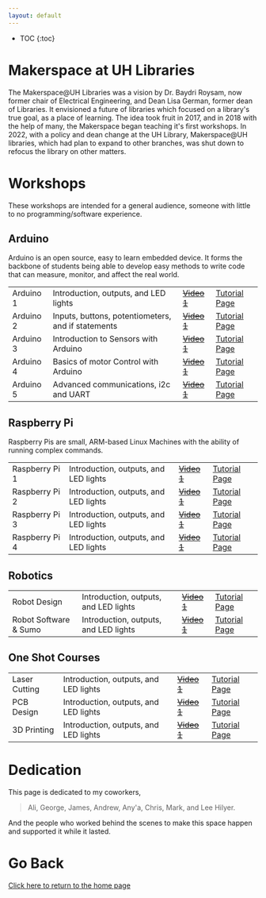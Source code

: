 ```yaml
---
layout: default
---
```

* TOC
{:toc}

# Makerspace at UH Libraries
The Makerspace@UH Libraries was a vision by Dr. Baydri Roysam, now former chair of Electrical Engineering, and Dean Lisa German, former dean of Libraries. It envisioned a future of libraries which focused on a library's true goal, as a place of learning. The idea took fruit in 2017, and in 2018 with the help of many, the Makerspace began teaching it's first workshops. In 2022, with a policy and dean change at the UH Library, Makerspace@UH libraries, which had plan to expand to other branches, was shut down to refocus the library on other matters.

# Workshops
These workshops are intended for a general audience, someone with little to no programming/software experience.

## Arduino
Arduino is an open source, easy to learn embedded device. It forms the backbone of students being able to develop easy methods to write code that can measure, monitor, and affect the real world.

| | | | |
|:--|:--|:--|:--|
|Arduino 1| Introduction, outputs, and LED lights | [~~Video 1~~](.../README.md) | [Tutorial Page](.../README.md) |
|Arduino 2| Inputs, buttons, potentiometers, and if statements | [~~Video 1~~](.../README.md) | [Tutorial Page](.../README.md) |
|Arduino 3| Introduction to Sensors with Arduino | [~~Video 1~~](.../README.md) | [Tutorial Page](.../README.md) |
|Arduino 4| Basics of motor Control with Arduino | [~~Video 1~~](.../README.md) | [Tutorial Page](.../README.md) |
|Arduino 5| Advanced communications, i2c and UART | [~~Video 1~~](.../README.md) | [Tutorial Page](.../README.md) |

## Raspberry Pi
Raspberry Pis are small, ARM-based Linux Machines with the ability of running complex commands.

| | | | |
|:--|:--|:--|:--|
|Raspberry Pi 1| Introduction, outputs, and LED lights | [~~Video 1~~](.../README.md) | [Tutorial Page](.../README.md) |
|Raspberry Pi 2| Introduction, outputs, and LED lights | [~~Video 1~~](.../README.md) | [Tutorial Page](.../README.md) |
|Raspberry Pi 3| Introduction, outputs, and LED lights | [~~Video 1~~](.../README.md) | [Tutorial Page](.../README.md) |
|Raspberry Pi 4| Introduction, outputs, and LED lights | [~~Video 1~~](.../README.md) | [Tutorial Page](.../README.md) |

## Robotics

| | | | |
|:--|:--|:--|:--|
|Robot Design| Introduction, outputs, and LED lights | [~~Video 1~~](.../README.md) | [Tutorial Page](.../README.md) |
|Robot Software & Sumo| Introduction, outputs, and LED lights | [~~Video 1~~](.../README.md) | [Tutorial Page](.../README.md) |

## One Shot Courses

| | | | |
|:--|:--|:--|:--|
|Laser Cutting| Introduction, outputs, and LED lights | [~~Video 1~~](.../README.md) | [Tutorial Page](.../README.md) |
|PCB Design| Introduction, outputs, and LED lights | [~~Video 1~~](.../README.md) | [Tutorial Page](.../README.md) |
|3D Printing| Introduction, outputs, and LED lights | [~~Video 1~~](.../README.md) | [Tutorial Page](.../README.md) |

# Dedication
This page is dedicated to my coworkers,
> Ali, George, James, Andrew, Any'a, Chris, Mark, and Lee Hilyer.
> 
And the people who worked behind the scenes to make this space happen and supported it while it lasted.


# Go Back

[Click here to return to the home page](README.md)
<!---
To Do - Upload the old videos to Youtube and link them properly. Rerecord the older videos.
-->
